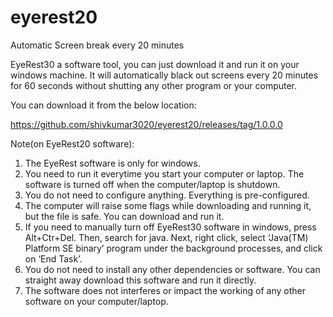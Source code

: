 # eyerest20
Automatic Screen break every 20 minutes

EyeRest30 a software tool, you can just download it and run it on your windows machine. It will automatically black out screens every 20 minutes for 60 seconds without shutting any other program or your computer.

You can download it from the below location:

https://github.com/shivkumar3020/eyerest20/releases/tag/1.0.0.0

Note(on EyeRest20 software):

1. The EyeRest software is only for windows.
2. You need to run it everytime you start your computer or laptop. The software is turned off when the computer/laptop is shutdown.
3. You do not need to configure anything. Everything is pre-configured.
4. The computer will raise some flags while downloading and running it, but the file is safe. You can download and run it.
5. If you need to manually turn off EyeRest30 software in windows, press Alt+Ctr+Del. Then, search for java. Next, right click, select ‘Java(TM) Platform SE binary’ program under the background processes, and click on ‘End Task’.
6. You do not need to install any other dependencies or software. You can straight away download this software and run it directly.
7. The software does not interferes or impact the working of any other software on your computer/laptop.
